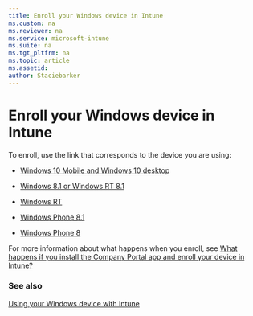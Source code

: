```yaml
---
title: Enroll your Windows device in Intune
ms.custom: na
ms.reviewer: na
ms.service: microsoft-intune
ms.suite: na
ms.tgt_pltfrm: na
ms.topic: article
ms.assetid: 
author: Staciebarker
---
```


# Enroll your Windows device in Intune

To enroll, use the link that corresponds to the device you are using:

-   [Windows 10 Mobile and Windows 10 desktop](enroll-your-w10-phone-or-w10-pc-windows.md)

-   [Windows 8.1 or Windows RT 8.1](enroll-your-w81-or-rt81-windows.md)

-   [Windows RT](enroll-your-rt-windows.md)

-   [Windows Phone 8.1](enroll-your-wp81-windows.md)

-   [Windows Phone 8](enroll-your-wp8-windows.md)

For more information about what happens when you enroll, see [What happens if you install the Company Portal app and enroll your device in Intune?](what-happens-if-you-install-the-company-portal-app-and-enroll-your-device-in-intune-windows.md)



### See also
[Using your Windows device with Intune](using-your-windows-device-with-intune.md)

